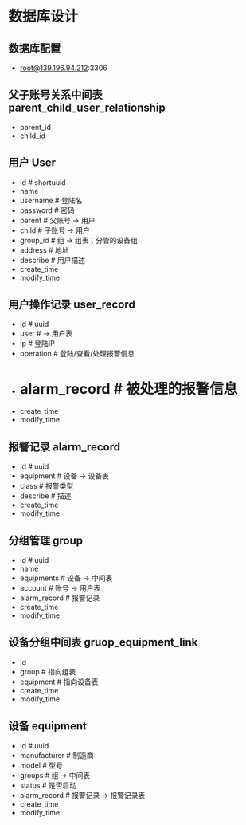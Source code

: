 # 数据库设计

## 数据库配置

- root@139.196.94.212:3306

## 父子账号关系中间表 parent_child_user_relationship

- parent_id
- child_id

## 用户 User

- id            # shortuuid
- name
- username      # 登陆名
- password      # 密码
- parent        # 父账号 -> 用户
- child         # 子账号 -> 用户
- group_id         # 组 -> 组表；分管的设备组
- address       # 地址
- describe      # 用户描述
- create_time
- modify_time

## 用户操作记录 user_record

- id            # uuid
- user          # -> 用户表
- ip            # 登陆IP
- operation     # 登陆/查看/处理报警信息
- # alarm_record  # 被处理的报警信息
- create_time
- modify_time

## 报警记录 alarm_record

- id            # uuid
- equipment     # 设备 -> 设备表
- class         # 报警类型
- describe      # 描述
- create_time
- modify_time

## 分组管理 group

- id            # uuid
- name
- equipments    # 设备 -> 中间表
- account       # 账号 -> 用户表
- alarm_record  # 报警记录
- create_time 
- modify_time

## 设备分组中间表 gruop_equipment_link

- id
- group         # 指向组表
- equipment     # 指向设备表
- create_time
- modify_time

## 设备 equipment

- id            # uuid
- manufacturer  # 制造商
- model         # 型号
- groups        # 组 -> 中间表
- status        # 是否启动
- alarm_record  # 报警记录 -> 报警记录表
- create_time
- modify_time